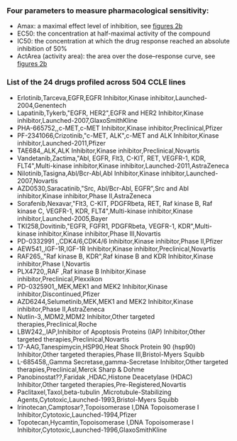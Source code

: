### **Four parameters to measure pharmacological sensitivity:**                                          
* Amax: a maximal effect level of inhibition, see [figures 2b](https://www.nature.com/articles/nature11003/figures/2)                                                                                                  
* EC50: the concentration at half-maximal activity of the compound                                                                                                                             
* IC50: the concentration at which the drug response reached an absolute inhibition of 50%                                                                                                     
* ActArea (activity area): the area over the dose–response curve, see [figures 2b](https://www.nature.com/articles/nature11003/figures/2)                                                                
                                                                                                                                          
### **List of the 24 drugs profiled across 504 CCLE lines**
* Erlotinib,Tarceva,EGFR,EGFR Inhibitor,Kinase inhibitor,Launched-2004,Genentech                                                                                                              
* Lapatinib,Tykerb,"EGFR, HER2",EGFR and HER2 Inhibitor,Kinase inhibitor,Launched-2007,GlaxoSmithKline                                                                                       
* PHA-665752,,c-MET,c-MET Inhibitor,Kinase inhibitor,Preclinical,Pfizer                                                                                                                        
* PF-2341066,Crizotinib,"c-MET, ALK",c-MET and ALK Inhibitor,Kinase inhibitor,Launched-2011,Pfizer                                                                                           
* TAE684,,ALK,ALK Inhibitor,Kinase inhibitor,Preclinical,Novartis                                                                                                                              
* Vandetanib,Zactima,"Abl, EGFR, Flt3, C-KIT, RET, VEGFR-1, KDR, FLT4",Multi-kinase inhibitor,Kinase inhibitor,Launched-2011,AstraZeneca                                                     
* Nilotinib,Tasigna,Abl/Bcr-Abl,Abl Inhibitor,Kinase inhibitor,Launched-2007,Novartis                                                                                                          
* AZD0530,Saracatinib,"Src, Abl/Bcr-Abl, EGFR",Src and Abl inhibitor,Kinase inhibitor,Phase II,AstraZeneca                                                                                   
* Sorafenib,Nexavar,"Flt3, C-KIT, PDGFRbeta, RET, Raf kinase B, Raf kinase C, VEGFR-1, KDR, FLT4",Multi-kinase inhibitor,Kinase inhibitor,Launched-2005,Bayer                                
* TKI258,Dovitinib,"EGFR, FGFR1, PDGFRbeta, VEGFR-1, KDR",Multi-kinase inhibitor,Kinase inhibitor,Phase III,Novartis                                                                         
* PD-0332991 ,,CDK4/6,CDK4/6 Inhibitor,Kinase inhibitor,Phase II,Pfizer                                                                                                                        
* AEW541,,IGF-1R,IGF-1R Inhibitor,Kinase inhibitor,Preclinical,Novartis                                                                                                                        
* RAF265,,"Raf kinase B, KDR",Raf kinase B and KDR Inhibitor,Kinase inhibitor,Phase I,Novartis                                                                                               
* PLX4720,,RAF ,Raf kinase B Inhibitor,Kinase inhibitor,Preclinical,Plexxikon                                                                                                                  
* PD-0325901,,MEK,MEK1 and MEK2 Inhibitor,Kinase inhibitor,Discontinued,Pfizer                                                                                                                 
* AZD6244,Selumetinib,MEK,MEK1 and MEK2 Inhibitor,Kinase inhibitor,Phase II,AstraZeneca                                                                                                        
* Nutlin-3,,MDM2,MDM2 Inhibitor,Other targeted therapies,Preclinical,Roche                                                                                                                     
* LBW242,,IAP,Inhibitor of Apoptosis Proteins (IAP) Inhibitor,Other targeted therapies,Preclinical,Novartis                                                                                    
* 17-AAG,Tanespimycin,HSP90,Heat Shock Protein 90 (hsp90) Inhibitor,Other targeted therapies,Phase III,Bristol-Myers Squibb                                                                    
* L-685458,,Gamma Secretase,gamma-Secretase Inhibitor,Other targeted therapies,Preclinical,Merck Sharp & Dohme                                                                                 
* Panobinostat??,Faridak ,HDAC,Histone Deacetylase (HDAC) Inhibitor,Other targeted therapies,Pre-Registered,Novartis                                                                           
* Paclitaxel,Taxol,beta-tubulin ,Microtubule-Stabilizing Agents,Cytotoxic,Launched-1993,Bristol-Myers Squibb                                                                                   
* Irinotecan,Camptosar?,Topoisomerase I,DNA Topoisomerase I Inhibitor,Cytotoxic,Launched-1994,Pfizer                                                                                           
* Topotecan,Hycamtin,Topoisomerase I,DNA Topoisomerase I Inhibitor,Cytotoxic,Launched-1996,GlaxoSmithKline

<br>
<br>

